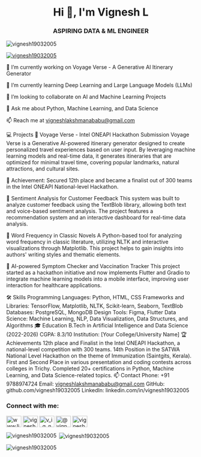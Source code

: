 <h1 align="center">Hi 👋, I'm Vignesh L</h1> <h3 align="center">ASPIRING DATA & ML ENGINEER</h3> <p align="left"> <img src="https://komarev.com/ghpvc/?username=vignesh19032005&label=Profile%20views&color=0e75b6&style=flat" alt="vignesh19032005" /> </p> <p align="left"> <a href="https://github.com/ryo-ma/github-profile-trophy"><img src="https://github-profile-trophy.vercel.app/?username=vignesh19032005" alt="vignesh19032005" /></a> </p>
🔭 I’m currently working on Voyage Verse - A Generative AI Itinerary Generator

🌱 I’m currently learning Deep Learning and Large Language Models (LLMs)

👯 I’m looking to collaborate on AI and Machine Learning Projects

💬 Ask me about Python, Machine Learning, and Data Science

📫 Reach me at vigneshlakshmanababu@gmail.com

💻 Projects
🔹 Voyage Verse - Intel ONEAPI Hackathon Submission
Voyage Verse is a Generative AI-powered itinerary generator designed to create personalized travel experiences based on user input. By leveraging machine learning models and real-time data, it generates itineraries that are optimized for minimal travel time, covering popular landmarks, natural attractions, and cultural sites.

📌 Achievement: Secured 12th place and became a finalist out of 300 teams in the Intel ONEAPI National-level Hackathon.

🔹 Sentiment Analysis for Customer Feedback
This system was built to analyze customer feedback using the TextBlob library, allowing both text and voice-based sentiment analysis. The project features a recommendation system and an interactive dashboard for real-time data analysis.

🔹 Word Frequency in Classic Novels
A Python-based tool for analyzing word frequency in classic literature, utilizing NLTK and interactive visualizations through Matplotlib. This project helps to gain insights into authors' writing styles and thematic elements.

🔹 AI-powered Symptom Checker and Vaccination Tracker
This project started as a hackathon initiative and now implements Flutter and Gradio to integrate machine learning models into a mobile interface, improving user interaction for healthcare applications.

🛠 Skills
Programming Languages: Python, HTML, CSS
Frameworks and Libraries: TensorFlow, Matplotlib, NLTK, Scikit-learn, Seaborn, TextBlob
Databases: PostgreSQL, MongoDB
Design Tools: Figma, Flutter
Data Science: Machine Learning, NLP, Data Visualization, Data Structures, and Algorithms
🎓 Education
B.Tech in Artificial Intelligence and Data Science (2022-2026)
CGPA: 8.3/10
Institution: [Your College/University Name]
🏆 Achievements
12th place and Finalist in the Intel ONEAPI Hackathon, a national-level competition with 300 teams.
14th Position in the SATWA National Level Hackathon on the theme of Immunization (Saintgits, Kerala).
First and Second Place in various presentation and coding contests across colleges in Trichy.
Completed 20+ certifications in Python, Machine Learning, and Data Science-related topics.
📫 Contact
Phone: +91 9788974724
Email: vigneshlakshmanababu@gmail.com
GitHub: github.com/vignesh19032005
LinkedIn: linkedin.com/in/vignesh19032005
<h3 align="left">Connect with me:</h3> <p align="left"> <a href="https://linkedin.com/in/www.linkedin.com/in/vignesh19032005" target="blank"><img align="center" src="https://raw.githubusercontent.com/rahuldkjain/github-profile-readme-generator/master/src/images/icons/Social/linked-in-alt.svg" alt="www.linkedin.com/in/vignesh19032005" height="30" width="40" /></a> <a href="https://kaggle.com/vignesh l" target="blank"><img align="center" src="https://raw.githubusercontent.com/rahuldkjain/github-profile-readme-generator/master/src/images/icons/Social/kaggle.svg" alt="vignesh l" height="30" width="40" /></a> <a href="https://instagram.com/v_i_g_n_e_s_h__19" target="blank"><img align="center" src="https://raw.githubusercontent.com/rahuldkjain/github-profile-readme-generator/master/src/images/icons/Social/instagram.svg" alt="v_i_g_n_e_s_h__19" height="30" width="40" /></a> <a href="https://www.hackerrank.com/@vigneshlakshman2" target="blank"><img align="center" src="https://raw.githubusercontent.com/rahuldkjain/github-profile-readme-generator/master/src/images/icons/Social/hackerrank.svg" alt="@vigneshlakshman2" height="30" width="40" /></a> <a href="https://www.leetcode.com/vignesh l" target="blank"><img align="center" src="https://raw.githubusercontent.com/rahuldkjain/github-profile-readme-generator/master/src/images/icons/Social/leet-code.svg" alt="vignesh l" height="30" width="40" /></a> </p>
<p><img align="left" src="https://github-readme-stats.vercel.app/api/top-langs?username=vignesh19032005&show_icons=true&locale=en&layout=compact" alt="vignesh19032005" /></p> <p>&nbsp;<img align="center" src="https://github-readme-stats.vercel.app/api?username=vignesh19032005&show_icons=true&locale=en" alt="vignesh19032005" /></p> <p><img align="center" src="https://github-readme-streak-stats.herokuapp.com/?user=vignesh19032005&" alt="vignesh19032005" /></p>
